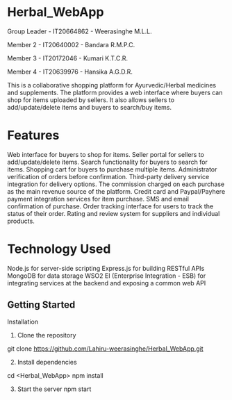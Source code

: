 # Herbal_WebApp

Group Leader - IT20664862 - Weerasinghe M.L.L.

Member 2 - IT20640002 - Bandara R.M.P.C.

Member 3 - IT20172046 - Kumari K.T.C.R.

Member 4 - IT20639976 - Hansika A.G.D.R.

This is a collaborative shopping platform for Ayurvedic/Herbal medicines and supplements. The platform provides a web interface where buyers can shop for items uploaded by sellers. It also allows sellers to add/update/delete items and buyers to search/buy items.

# Features

Web interface for buyers to shop for items.
Seller portal for sellers to add/update/delete items.
Search functionality for buyers to search for items.
Shopping cart for buyers to purchase multiple items.
Administrator verification of orders before confirmation.
Third-party delivery service integration for delivery options.
The commission charged on each purchase as the main revenue source of the platform.
Credit card and Paypal/Payhere payment integration services for item purchase.
SMS and email confirmation of purchase.
Order tracking interface for users to track the status of their order.
Rating and review system for suppliers and individual products.


# Technology Used

Node.js for server-side scripting
Express.js for building RESTful APIs
MongoDB for data storage
WSO2 EI (Enterprise Integration - ESB) for integrating services at the backend and exposing a common web API

Getting Started
---------------

Installation
1. Clone the repository

git clone https://github.com/Lahiru-weerasinghe/Herbal_WebApp.git

2. Install dependencies

cd <Herbal_WebApp>
npm install


3. Start the server
npm start
